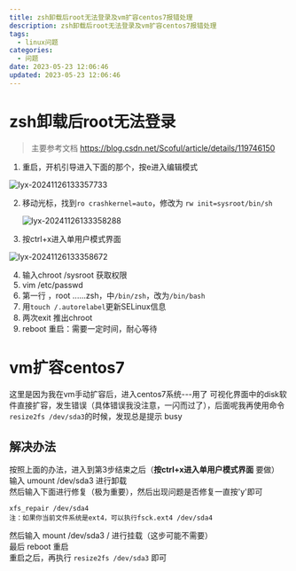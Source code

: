 ```yaml
---
title: zsh卸载后root无法登录及vm扩容centos7报错处理
description: zsh卸载后root无法登录及vm扩容centos7报错处理
tags:
  - linux问题
categories:
  - 问题
date: 2023-05-23 12:06:46
updated: 2023-05-23 12:06:46
---
```




# zsh卸载后root无法登录

> 主要参考文档 https://blog.csdn.net/Scoful/article/details/119746150

1. 重启，开机引导进入下面的那个，按e进入编辑模式

![lyx-20241126133357733](attachments/img/lyx-20241126133357733.png)

2. 移动光标，找到```ro crashkernel=auto```，修改为 ```rw init=sysroot/bin/sh```

   ![lyx-20241126133358288](attachments/img/lyx-20241126133358288.png)

3. 按ctrl+x进入单用户模式界面

![lyx-20241126133358672](attachments/img/lyx-20241126133358672.png)

4. 输入chroot /sysroot 获取权限
5. vim /etc/passwd
6. 第一行 ，root ......zsh，中```/bin/zsh```，改为```/bin/bash```
7. 用```touch /.autorelabel```更新SELinux信息
8. 两次exit 推出chroot
9. reboot 重启：需要一定时间，耐心等待

# vm扩容centos7

这里是因为我在vm手动扩容后，进入centos7系统---用了 可视化界面中的disk软件直接扩容，发生错误（具体错误我没注意，一闪而过了），后面呢我再使用命令```resize2fs /dev/sda3```的时候，发现总是提示 busy

## 解决办法

按照上面的办法，进入到第3步结束之后（**按ctrl+x进入单用户模式界面** 要做）  
输入 umount /dev/sda3 进行卸载  
然后输入下面进行修复（极为重要），然后出现问题是否修复一直按'y'即可  

```shell
xfs_repair /dev/sda4
注：如果你当前文件系统是ext4，可以执行fsck.ext4 /dev/sda4
```

然后输入 mount /dev/sda3 / 进行挂载（这步可能不需要）  
最后 reboot 重启    
重启之后，再执行 ```resize2fs /dev/sda3``` 即可